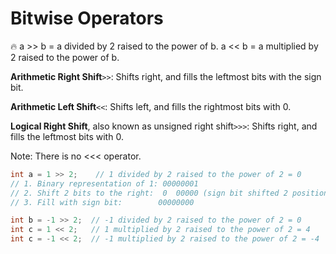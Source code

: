 # Bitwise Operators

🔥 a >> b = a divided by 2 raised to the power of b.
a << b = a multiplied by 2 raised to the power of b.

**Arithmetic Right Shift**`>>`: Shifts right, and fills the leftmost bits with the sign bit.

**Arithmetic Left Shift**`<<`: Shifts left, and fills the rightmost bits with 0.

**Logical Right Shift**, also known as unsigned right shift`>>>`: Shifts right, and fills the leftmost bits with 0.

Note: There is no <<< operator.

```java
int a = 1 >> 2;    // 1 divided by 2 raised to the power of 2 = 0
// 1. Binary representation of 1: 00000001 
// 2. Shift 2 bits to the right:  0  00000 (sign bit shifted 2 positions)
// 3. Fill with sign bit:        00000000

int b = -1 >> 2;  // -1 divided by 2 raised to the power of 2 = 0
int c = 1 << 2;   // 1 multiplied by 2 raised to the power of 2 = 4
int c = -1 << 2;  // -1 multiplied by 2 raised to the power of 2 = -4
```